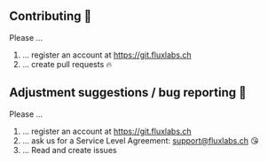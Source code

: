 ## Contributing :purple_heart:
Please ...
1. ... register an account at https://git.fluxlabs.ch
2. ... create pull requests :fire:

## Adjustment suggestions / bug reporting :feet:
Please ...
1. ... register an account at https://git.fluxlabs.ch
2. ... ask us for a Service Level Agreement: support@fluxlabs.ch :kissing_heart:
3. ... Read and create issues
